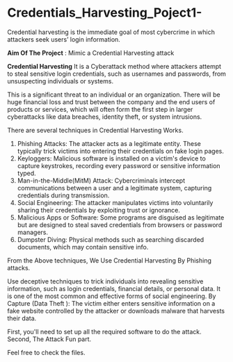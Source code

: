 # Credentials_Harvesting_Poject1-
Credential harvesting is the immediate goal of most cybercrime in which attackers seek users’ login information. 

**Aim Of The Project** : Mimic a Credential Harvesting attack 
 

**Credential Harvesting** 
It is a Cyberattack method where attackers attempt to steal sensitive login credentials, such as usernames and passwords, from unsuspecting individuals or systems. 

This is  a significant threat to an individual or an organization. There will be huge financial loss and trust between the company and the end users of products or services, which will often form the first  step in larger cyberattacks like data breaches, identity theft, or system intrusions.

There are several techniques in Credential Harvesting Works. 
1. Phishing Attacks: The attacker acts as a legitimate entity. These typically trick victims into entering their credentials on fake login pages.
2. Keyloggers:  Malicious software is installed on a victim's device to capture keystrokes, recording every password or sensitive information typed.
3. Man-in-the-Middle(MitM) Attack: Cybercriminals intercept communications between a user and a legitimate system, capturing credentials during transmission.
4. Social Engineering: The attacker manipulates victims into voluntarily sharing their credentials by exploiting trust or ignorance.
5. Malicious Apps or Software: Some programs are disguised as legitimate but are designed to steal saved credentials from browsers or password managers.
6. Dumpster Diving: Physical methods such as searching discarded documents, which may contain sensitive info.


From the Above techniques, We Use Credential Harvesting By Phishing attacks. 

Use deceptive techniques to trick individuals into revealing sensitive information, such as login credentials, financial details, or personal data. It is one of the most common and effective forms of social engineering.
By Capture (Data Theft ): 
The victim either enters sensitive information on a fake website controlled by the attacker or downloads malware that harvests their data.

First, you'll need to set up all the required software to do the attack.
Second, The Attack Fun part.  

Feel free to check the files.

